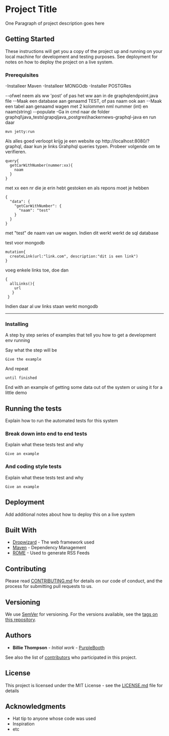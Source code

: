 # Project Title

One Paragraph of project description goes here

## Getting Started

These instructions will get you a copy of the project up and running on your local machine for development and testing purposes. See deployment for notes on how to deploy the project on a live system.

### Prerequisites

-Installeer Maven
-Installeer MONGOdb
-Installer POSTGRes

--ofwel neem als ww 'post' of pas het ww aan in de graphqlendpoint.java file
--Maak een database aan genaamd TEST, of pas naam ook aan
--Maak een tabel aan genaamd wagen met 2 kolommen nml nummer (int) en naam(string)
--populate
-Ga in cmd naar de folder graphql\java_tests\grapqljava_postgres\hackernews-graphql-java en run daar

```
mvn jetty:run
```

Als alles goed verloopt krijg je een website op http://localhost:8080/?graphql, daar kun je links Grahphql queries typen. Probeer volgende om te verifieren.

```
query{
  getCarWithNumber(nummer:xx){
    naam
  }
}
```

met xx een nr die je erin hebt gestoken en als repons moet je hebben

```
{
  "data": {
    "getCarWithNumber": {
      "naam": "test"
    }
  }
}
```

met "test" de naam van uw wagen. Indien dit werkt werkt de sql database

test voor mongodb

```
mutation{
  createLink(url:"link.com", description:"dit is een link")
}
```

voeg enkele links toe, doe dan 
```
{
  allLinks(){
    url
   }
 }
```

Indien daar al uw links staan werkt mongodb










-------------------------------
### Installing

A step by step series of examples that tell you how to get a development env running

Say what the step will be

```
Give the example
```

And repeat

```
until finished
```

End with an example of getting some data out of the system or using it for a little demo

## Running the tests

Explain how to run the automated tests for this system

### Break down into end to end tests

Explain what these tests test and why

```
Give an example
```

### And coding style tests

Explain what these tests test and why

```
Give an example
```

## Deployment

Add additional notes about how to deploy this on a live system

## Built With

* [Dropwizard](http://www.dropwizard.io/1.0.2/docs/) - The web framework used
* [Maven](https://maven.apache.org/) - Dependency Management
* [ROME](https://rometools.github.io/rome/) - Used to generate RSS Feeds

## Contributing

Please read [CONTRIBUTING.md](https://gist.github.com/PurpleBooth/b24679402957c63ec426) for details on our code of conduct, and the process for submitting pull requests to us.

## Versioning

We use [SemVer](http://semver.org/) for versioning. For the versions available, see the [tags on this repository](https://github.com/your/project/tags). 

## Authors

* **Billie Thompson** - *Initial work* - [PurpleBooth](https://github.com/PurpleBooth)

See also the list of [contributors](https://github.com/your/project/contributors) who participated in this project.

## License

This project is licensed under the MIT License - see the [LICENSE.md](LICENSE.md) file for details

## Acknowledgments

* Hat tip to anyone whose code was used
* Inspiration
* etc
